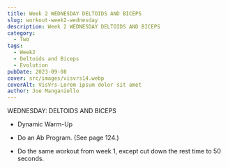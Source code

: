 ```yaml
---
title: Week 2 WEDNESDAY DELTOIDS AND BICEPS  
slug: workout-week2-wednesday
description: Week 2 WEDNESDAY DELTOIDS AND BICEPS
category:
  - Two
tags:
  - Week2
  - Deltoids and Biceps
  - Evolution
pubDate: 2023-09-08  
cover: src/images/visvrs14.webp
coverAlt: VisVrs-Lorem ipsum dolor sit amet
author: Joe Manganiello
---
```


WEDNESDAY: DELTOIDS AND BICEPS

- Dynamic Warm-Up

- Do an Ab Program. (See page 124.)

- Do the same workout from week 1, except cut down the rest time to 50 seconds.